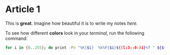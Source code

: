 # Article 1

This is **great**. Imagine how beautiful it is to write my notes _here._

To see how different **colors** look in your _terminal_, run the following command:

```bash
for i in {0..255}; do print -Pn "%K{$i}  %k%F{$i}${(l:3::0:)i}%f " ${${(M)$((i%6)):#3}:+$'\n'}; done
```


